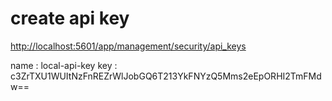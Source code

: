 # create api key

<http://localhost:5601/app/management/security/api_keys>


name : local-api-key
key  : c3ZrTXU1WUItNzFnREZrWlJobGQ6T213YkFNYzQ5Mms2eEpORHI2TmFMdw==